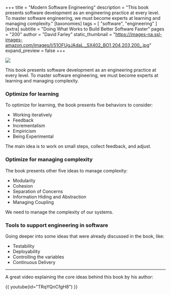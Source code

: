+++
title = "Modern Software Engineering"
description = "This book presents software development as an engineering practice at every level. To master software engineering, we must become experts at learning and managing complexity."
[taxonomies]
tags = [ "software", "engineering" ]
[extra]
subtitle = "Doing What Works to Build Better Software Faster"
pages = "200"
author = "David Farley"
static_thumbnail = "https://images-na.ssl-images-amazon.com/images/I/51OFUgJAdaL._SX402_BO1,204,203,200_.jpg"
expand_preview = false
+++

<a target="_blank" href="https://www.amazon.de/-/en/David-Farley/dp/0137314914/">
    <img border="0" src="https://images-na.ssl-images-amazon.com/images/I/51OFUgJAdaL._SX402_BO1,204,203,200_.jpg" >
</a>

<!-- more -->

This book presents software development as an engineering practice at every level. 
To master software engineering, we must become experts at learning and managing complexity.

### Optimize for learning

To optimize for learning, the book presents five behaviors to consider:

- Working iteratively
- Feedback
- Incrementalism
- Empiricism
- Being Experimental

The main idea is to work on small steps, collect feedback, and adjust.

### Optimize for managing complexity

The book presents other five ideas to manage complexity:

- Modularity
- Cohesion
- Separation of Concerns
- Information Hiding and Abstraction
- Managing Coupling

We need to manage the complexity of our systems.

### Tools to support engineering in software

Going deeper into some ideas that were already discussed in the book, like:

- Testability
- Deployability
- Controlling the variables
- Continuous Delivery

--- 

A great video explaining the core ideas behind this book by his author:

{{ youtube(id="TRqYQnCfgH8") }}
